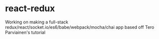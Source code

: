 # react-redux

Working on making a full-stack redux/react/socket.io/es6/babe/webpack/mocha/chai app based off Tero Parviainen's tutorial
